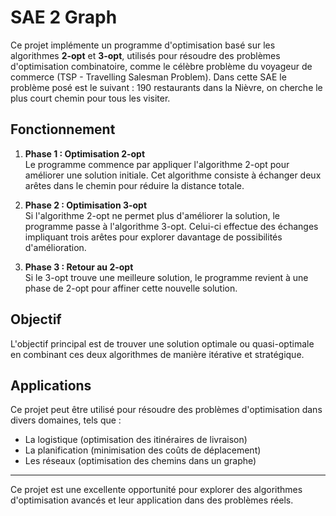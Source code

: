 # SAE 2 Graph

Ce projet implémente un programme d'optimisation basé sur les algorithmes **2-opt** et **3-opt**, utilisés pour résoudre des problèmes d'optimisation combinatoire, comme le célèbre problème du voyageur de commerce (TSP - Travelling Salesman Problem).
Dans cette SAE le problème posé est le suivant :
190 restaurants dans la Nièvre, on cherche le plus court chemin pour tous les visiter.

## Fonctionnement

1. **Phase 1 : Optimisation 2-opt**  
   Le programme commence par appliquer l'algorithme 2-opt pour améliorer une solution initiale. Cet algorithme consiste à échanger deux arêtes dans le chemin pour réduire la distance totale.

2. **Phase 2 : Optimisation 3-opt**  
   Si l'algorithme 2-opt ne permet plus d'améliorer la solution, le programme passe à l'algorithme 3-opt. Celui-ci effectue des échanges impliquant trois arêtes pour explorer davantage de possibilités d'amélioration.

3. **Phase 3 : Retour au 2-opt**  
   Si le 3-opt trouve une meilleure solution, le programme revient à une phase de 2-opt pour affiner cette nouvelle solution.

## Objectif

L'objectif principal est de trouver une solution optimale ou quasi-optimale en combinant ces deux algorithmes de manière itérative et stratégique.

## Applications

Ce projet peut être utilisé pour résoudre des problèmes d'optimisation dans divers domaines, tels que :
- La logistique (optimisation des itinéraires de livraison)
- La planification (minimisation des coûts de déplacement)
- Les réseaux (optimisation des chemins dans un graphe)

---

Ce projet est une excellente opportunité pour explorer des algorithmes d'optimisation avancés et leur application dans des problèmes réels.